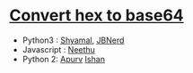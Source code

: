 # [Convert hex to base64](http://cryptopals.com/sets/1/challenges/1)

* Python3 : [Shyamal](https://github.com/svaderia/SIG_Cryptography/blob/master/Cryptopal/Problem_1/Shyamal/solution.py), [JBNerd](https://github.com/jbnerd/SIG_Cryptography/blob/master/Cryptopal/Problem_1/JBNerd/convert.py)
* Javascript : [Neethu](https://github.com/Roboneet/SIG_Cryptography/blob/neethu/Cryptopal/Problem_1/Neethu/convert_hex_to_base64.js)
* Python 2: [Apurv](https://github.com/Apurv-Bajaj/SIG_Cryptography/blob/master/Cryptopal/Problem_1/Apurv/solution.py)
[Ishan](https://github.com/Ishan-sopho/SIG_Cryptography/blob/master/Cryptopal/Problem_1/Ishan/set1challenge1.py)
